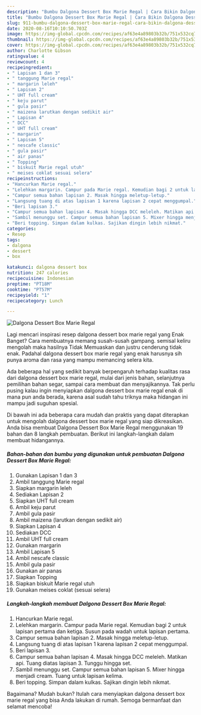 ```yaml
---
description: "Bumbu Dalgona Dessert Box Marie Regal | Cara Bikin Dalgona Dessert Box Marie Regal Yang Lezat Sekali"
title: "Bumbu Dalgona Dessert Box Marie Regal | Cara Bikin Dalgona Dessert Box Marie Regal Yang Lezat Sekali"
slug: 911-bumbu-dalgona-dessert-box-marie-regal-cara-bikin-dalgona-dessert-box-marie-regal-yang-lezat-sekali
date: 2020-08-16T10:10:50.703Z
image: https://img-global.cpcdn.com/recipes/af63e4a89803b32b/751x532cq70/dalgona-dessert-box-marie-regal-foto-resep-utama.jpg
thumbnail: https://img-global.cpcdn.com/recipes/af63e4a89803b32b/751x532cq70/dalgona-dessert-box-marie-regal-foto-resep-utama.jpg
cover: https://img-global.cpcdn.com/recipes/af63e4a89803b32b/751x532cq70/dalgona-dessert-box-marie-regal-foto-resep-utama.jpg
author: Charlotte Gibson
ratingvalue: 4
reviewcount: 4
recipeingredient:
- " Lapisan 1 dan 3"
- " tanggung Marie regal"
- " margarin leleh"
- " Lapisan 2"
- " UHT full cream"
- " keju parut"
- " gula pasir"
- " maizena larutkan dengan sedikit air"
- " Lapisan 4"
- " DCC"
- " UHT full cream"
- " margarin"
- " Lapisan 5"
- " nescafe classic"
- " gula pasir"
- " air panas"
- " Topping"
- " biskuit Marie regal utuh"
- " meises coklat sesuai selera"
recipeinstructions:
- "Hancurkan Marie regal."
- "Lelehkan margarin. Campur pada Marie regal. Kemudian bagi 2 untuk lapisan pertama dan ketiga. Susun pada wadah untuk lapisan pertama."
- "Campur semua bahan lapisan 2. Masak hingga meletup-letup."
- "Langsung tuang di atas lapisan 1 karena lapisan 2 cepat menggumpal."
- "Beri lapisan 3."
- "Campur semua bahan lapisan 4. Masak hingga DCC meleleh. Matikan api. Tuang diatas lapisan 3. Tunggu hingga set."
- "Sambil menunggu set. Campur semua bahan lapisan 5. Mixer hingga menjadi cream. Tuang untuk lapisan kelima."
- "Beri topping. Simpan dalam kulkas. Sajikan dingin lebih nikmat."
categories:
- Resep
tags:
- dalgona
- dessert
- box

katakunci: dalgona dessert box 
nutrition: 247 calories
recipecuisine: Indonesian
preptime: "PT18M"
cooktime: "PT57M"
recipeyield: "1"
recipecategory: Lunch

---
```



![Dalgona Dessert Box Marie Regal](https://img-global.cpcdn.com/recipes/af63e4a89803b32b/751x532cq70/dalgona-dessert-box-marie-regal-foto-resep-utama.jpg)

Lagi mencari inspirasi resep dalgona dessert box marie regal yang Enak Banget? Cara membuatnya memang susah-susah gampang. semisal keliru mengolah maka hasilnya Tidak Memuaskan dan justru cenderung tidak enak. Padahal dalgona dessert box marie regal yang enak harusnya sih punya aroma dan rasa yang mampu memancing selera kita.

Ada beberapa hal yang sedikit banyak berpengaruh terhadap kualitas rasa dari dalgona dessert box marie regal, mulai dari jenis bahan, selanjutnya pemilihan bahan segar, sampai cara membuat dan menyajikannya. Tak perlu pusing kalau ingin menyiapkan dalgona dessert box marie regal enak di mana pun anda berada, karena asal sudah tahu triknya maka hidangan ini mampu jadi suguhan spesial.




Di bawah ini ada beberapa cara mudah dan praktis yang dapat diterapkan untuk mengolah dalgona dessert box marie regal yang siap dikreasikan. Anda bisa membuat Dalgona Dessert Box Marie Regal menggunakan 19 bahan dan 8 langkah pembuatan. Berikut ini langkah-langkah dalam membuat hidangannya.

<!--inarticleads1-->

##### Bahan-bahan dan bumbu yang digunakan untuk pembuatan Dalgona Dessert Box Marie Regal:

1. Gunakan  Lapisan 1 dan 3
1. Ambil  tanggung Marie regal
1. Siapkan  margarin leleh
1. Sediakan  Lapisan 2
1. Siapkan  UHT full cream
1. Ambil  keju parut
1. Ambil  gula pasir
1. Ambil  maizena (larutkan dengan sedikit air)
1. Siapkan  Lapisan 4
1. Sediakan  DCC
1. Ambil  UHT full cream
1. Gunakan  margarin
1. Ambil  Lapisan 5
1. Ambil  nescafe classic
1. Ambil  gula pasir
1. Gunakan  air panas
1. Siapkan  Topping
1. Siapkan  biskuit Marie regal utuh
1. Gunakan  meises coklat (sesuai selera)




<!--inarticleads2-->

##### Langkah-langkah membuat Dalgona Dessert Box Marie Regal:

1. Hancurkan Marie regal.
1. Lelehkan margarin. Campur pada Marie regal. Kemudian bagi 2 untuk lapisan pertama dan ketiga. Susun pada wadah untuk lapisan pertama.
1. Campur semua bahan lapisan 2. Masak hingga meletup-letup.
1. Langsung tuang di atas lapisan 1 karena lapisan 2 cepat menggumpal.
1. Beri lapisan 3.
1. Campur semua bahan lapisan 4. Masak hingga DCC meleleh. Matikan api. Tuang diatas lapisan 3. Tunggu hingga set.
1. Sambil menunggu set. Campur semua bahan lapisan 5. Mixer hingga menjadi cream. Tuang untuk lapisan kelima.
1. Beri topping. Simpan dalam kulkas. Sajikan dingin lebih nikmat.




Bagaimana? Mudah bukan? Itulah cara menyiapkan dalgona dessert box marie regal yang bisa Anda lakukan di rumah. Semoga bermanfaat dan selamat mencoba!

